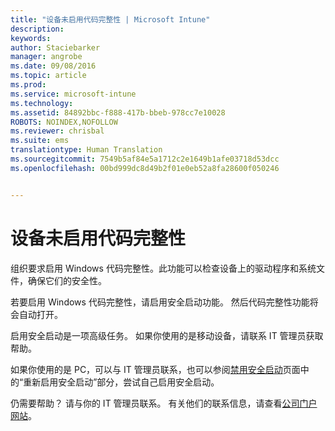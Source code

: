 ```yaml
---
title: "设备未启用代码完整性 | Microsoft Intune"
description: 
keywords: 
author: Staciebarker
manager: angrobe
ms.date: 09/08/2016
ms.topic: article
ms.prod: 
ms.service: microsoft-intune
ms.technology: 
ms.assetid: 84892bbc-f888-417b-bbeb-978cc7e10028
ROBOTS: NOINDEX,NOFOLLOW
ms.reviewer: chrisbal
ms.suite: ems
translationtype: Human Translation
ms.sourcegitcommit: 7549b5af84e5a1712c2e1649b1afe03718d53dcc
ms.openlocfilehash: 00bd999dc8d49b2f01e0eb52a8fa28600f050246


---
```



# 设备未启用代码完整性

组织要求启用 Windows 代码完整性。此功能可以检查设备上的驱动程序和系统文件，确保它们的安全性。

若要启用 Windows 代码完整性，请启用安全启动功能。 然后代码完整性功能将会自动打开。

启用安全启动是一项高级任务。 如果你使用的是移动设备，请联系 IT 管理员获取帮助。

如果你使用的是 PC，可以与 IT 管理员联系，也可以参阅[禁用安全启动](https://msdn.microsoft.com/library/windows/hardware/dn898540(v=vs.85).aspx)页面中的“重新启用安全启动”部分，尝试自己启用安全启动。

仍需要帮助？ 请与你的 IT 管理员联系。 有关他们的联系信息，请查看[公司门户网站](http://portal.manage.microsoft.com)。





<!--HONumber=Sep16_HO2-->


